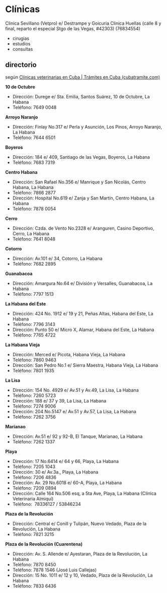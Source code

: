 # Clínicas

Clinica Sevillano (Vetpro) e/ Destrampe y Goicuria
Clinica Huellas (calle 8 y final, reparto el especial Stgo de las Vegas, #42303) (76834554)
- cirugias 
- estudios
- consultas


## directorio 

según [Clínicas veterinarias en Cuba | Trámites en Cuba (cubatramite.com)](https://www.cubatramite.com/clinicas-veterinarias-en-cuba/#:~:text=10%20de%20Octubre%201.%20Direcci%C3%B3n:)

**10 de Octubre**

- Dirección: Durege e/ Sta. Emilia, Santos Suárez, 10 de Octubre, La Habana
- Teléfono: 7649 0048

**Arroyo Naranjo**

- Dirección: Finlay No.317 e/ Perla y Asunción, Los Pinos, Arroyo Naranjo, La Habana
- Teléfono: 7644 6501

**Boyeros**

- Dirección: 184 e/ 409, Santiago de las Vegas, Boyeros, La Habana
- Teléfono: 7683 7319

**Centro Habana**

- Dirección: San Rafael No.356 e/ Manrique y San Nicolás, Centro Habana, La Habana
- Teléfono: 7866 2877
- Dirección: Hospital No.619 e/ Zanja y San Martín, Centro Habana, La Habana
- Teléfono: 7878 0054

**Cerro**

- Dirección: Czda. de Vento No.2328 e/ Aranguren, Casino Deportivo, Cerro, La Habana
- Teléfono: 7641 8048

**Cotorro**

- Dirección: Av.101 e/ 34, Cotorro, La Habana
- Teléfono: 7682 2895

**Guanabacoa**

- Dirección: Amargura No.64 e/ División y Versalles, Guanabacoa, La Habana
- Teléfono: 7797 1513

**La Habana del Este**

- Dirección: 424 No. 1912 e/ 19 y 21, Peñas Altas, Habana del Este, La Habana
- Teléfono: 7796 3143
- Dirección: Punto 50 e/ Micro X, Alamar, Habana del Este, La Habana
- Teléfono: 7765 4722

**La Habana Vieja**

- Dirección: Merced e/ Picota, Habana Vieja, La Habana
- Teléfono: 7860 9463
- Dirección: San Pedro No.1 e/ Sierra Maestra, Habana Vieja, La Habana
- Teléfono: 7801 1935

**La Lisa**

- Dirección: 154 No. 4929 e/ Av.51 y Av.49, La Lisa, La Habana
- Teléfono: 7260 5723
- Dirección: 188 e/ 37 y 39, La Lisa, La Habana
- Teléfono: 7274 9006
- Dirección: 204 No.5147 e/ Av.51 y Av.57, La Lisa, La Habana
- Teléfono: 7262 3756

**Marianao**

- Dirección: Av.51 e/ 92 y 92-B, El Tanque, Marianao, La Habana
- Teléfono: 7262 1337

**Playa**

- Dirección: 17 No.6414 e/ 64 y 66, Playa, La Habana
- Teléfono: 7205 1043
- Dirección: 30 e/ Av.3a., Playa, La Habana
- Teléfono: 7206 4836
- Dirección: Av. 29 No.6018 e/ 60-A, Playa, La Habana
- Teléfono: 7209 0894
- Dirección: Calle 164 No.506 esq, a 5ta Ave, Playa, La Habana (Clínica Veterinaria Almiquí)
- Teléfono:  78336127 / 53846234

**Plaza de la Revolución**

- Dirección: Central e/ Conill y Tulipán, Nuevo Vedado, Plaza de la Revolución, La Habana
- Teléfono: 7821 3215

**Plaza de la Revolución (Cuarentena)**

- Dirección: Av. S. Allende e/ Ayestaran, Plaza de la Revolución, La Habana
- Teléfono: 7870 8450
- Teléfono: 7878 1546 (José Luis Callejas) 
- Dirección: 15 No. 1011 e/ 12 y 10, Vedado, Plaza de la Revolución, La Habana
- Teléfono: 7833 6436
